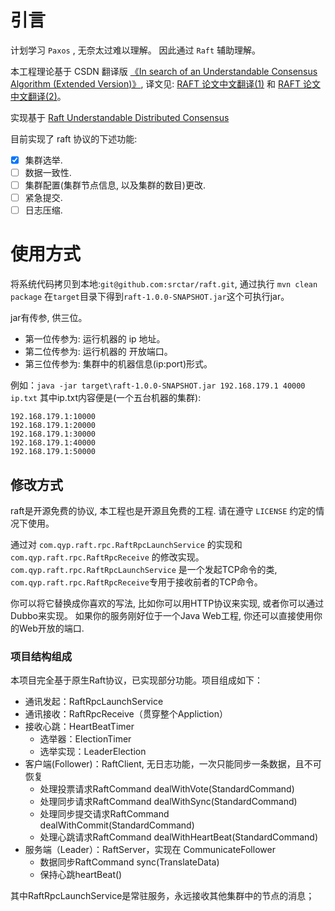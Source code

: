 # 引言

计划学习 `Paxos` , 无奈太过难以理解。 因此通过 `Raft` 辅助理解。

本工程理论基于 CSDN 翻译版 [《In search of an Understandable Consensus Algorithm (Extended Version)》](https://ramcloud.atlassian.net/wiki/download/attachments/6586375/raft.pdf), 译文见: [RAFT 论文中文翻译(1)](http://blog.csdn.net/luoyhang003/article/details/61915666) 和 [RAFT 论文中文翻译(2)](http://blog.csdn.net/luoyhang003/article/details/61915747)。

实现基于 [Raft Understandable Distributed Consensus](http://thesecretlivesofdata.com/raft/)

目前实现了 raft 协议的下述功能:

- [x] 集群选举.
- [ ] 数据一致性.
- [ ] 集群配置(集群节点信息, 以及集群的数目)更改.
- [ ] 紧急提交.
- [ ] 日志压缩. 

# 使用方式

将系统代码拷贝到本地:`git@github.com:srctar/raft.git`, 通过执行 `mvn clean package` 在`target`目录下得到`raft-1.0.0-SNAPSHOT.jar`这个可执行jar。 

jar有传参, 供三位。
 - 第一位传参为: 运行机器的 ip 地址。
 - 第二位传参为: 运行机器的 开放端口。
 - 第三位传参为: 集群中的机器信息(ip:port)形式。

 例如：`java -jar target\raft-1.0.0-SNAPSHOT.jar 192.168.179.1 40000 ip.txt`
 其中ip.txt内容便是(一个五台机器的集群):
 ```
192.168.179.1:10000
192.168.179.1:20000
192.168.179.1:30000
192.168.179.1:40000
192.168.179.1:50000
 ```

 ## 修改方式

 raft是开源免费的协议, 本工程也是开源且免费的工程. 请在遵守 `LICENSE`  约定的情况下使用。

 通过对 `com.qyp.raft.rpc.RaftRpcLaunchService` 的实现和 `com.qyp.raft.rpc.RaftRpcReceive` 的修改实现。
 `com.qyp.raft.rpc.RaftRpcLaunchService` 是一个发起TCP命令的类, `com.qyp.raft.rpc.RaftRpcReceive`专用于接收前者的TCP命令。

 你可以将它替换成你喜欢的写法, 比如你可以用HTTP协议来实现, 或者你可以通过Dubbo来实现。 如果你的服务刚好位于一个Java Web工程, 你还可以直接使用你的Web开放的端口.
 
 ### 项目结构组成
  
  本项目完全基于原生Raft协议，已实现部分功能。项目组成如下：
  
  - 通讯发起：RaftRpcLaunchService
  - 通讯接收：RaftRpcReceive（贯穿整个Appliction）
  - 接收心跳：HeartBeatTimer
    - 选举器：ElectionTimer
    - 选举实现：LeaderElection
  - 客户端(Follower)：RaftClient, 无日志功能，一次只能同步一条数据，且不可恢复
    - 处理投票请求RaftCommand dealWithVote(StandardCommand)
    - 处理同步请求RaftCommand dealWithSync(StandardCommand)
    - 处理同步提交请求RaftCommand dealWithCommit(StandardCommand)
    - 处理心跳请求RaftCommand dealWithHeartBeat(StandardCommand)
  - 服务端（Leader）：RaftServer，实现在 CommunicateFollower
    - 数据同步RaftCommand sync(TranslateData)
    - 保持心跳heartBeat()

 其中RaftRpcLaunchService是常驻服务，永远接收其他集群中的节点的消息；
